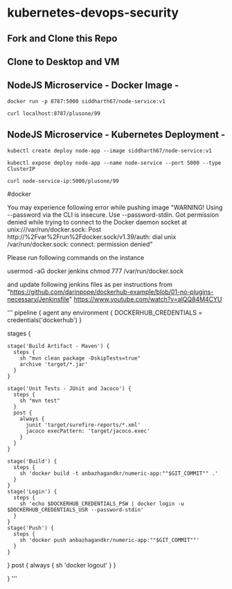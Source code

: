 # kubernetes-devops-security

## Fork and Clone this Repo

## Clone to Desktop and VM

## NodeJS Microservice - Docker Image -
`docker run -p 8787:5000 siddharth67/node-service:v1`

`curl localhost:8787/plusone/99`
 
## NodeJS Microservice - Kubernetes Deployment -
`kubectl create deploy node-app --image siddharth67/node-service:v1`

`kubectl expose deploy node-app --name node-service --port 5000 --type ClusterIP`

`curl node-service-ip:5000/plusone/99`

#docker

You may experience following error while pushing image "WARNING! Using --password via the CLI is insecure. Use --password-stdin.
Got permission denied while trying to connect to the Docker daemon socket at unix:///var/run/docker.sock: Post http://%2Fvar%2Frun%2Fdocker.sock/v1.39/auth: dial unix /var/run/docker.sock: connect: permission denied"


Please run following commands on the instance

usermod -aG docker jenkins
chmod 777 /var/run/docker.sock
 
and update following jenkins files as per instructions from "https://github.com/darinpope/dockerhub-example/blob/01-no-plugins-necessary/Jenkinsfile" https://www.youtube.com/watch?v=alQQ84M4CYU

'''
pipeline {
  agent any
  environment {
    DOCKERHUB_CREDENTIALS = credentials('dockerhub')
  }

  stages {

    stage('Build Artifact - Maven') {
      steps {
        sh "mvn clean package -DskipTests=true"
        archive 'target/*.jar'
      }
    }

    stage('Unit Tests - JUnit and Jacoco') {
      steps {
        sh "mvn test"
      }
      post {
        always {
          junit 'target/surefire-reports/*.xml'
          jacoco execPattern: 'target/jacoco.exec'
        }
      }
    }

    stage('Build') {
      steps {
        sh 'docker build -t anbazhagandkr/numeric-app:""$GIT_COMMIT"" .'
      }
    }
    stage('Login') {
      steps {
        sh 'echo $DOCKERHUB_CREDENTIALS_PSW | docker login -u $DOCKERHUB_CREDENTIALS_USR --password-stdin'
      }
    }
    stage('Push') {
      steps {
        sh 'docker push anbazhagandkr/numeric-app:""$GIT_COMMIT""'
      }
    }
  }
  post {
    always {
      sh 'docker logout'
    }
  }
  
}
'''
